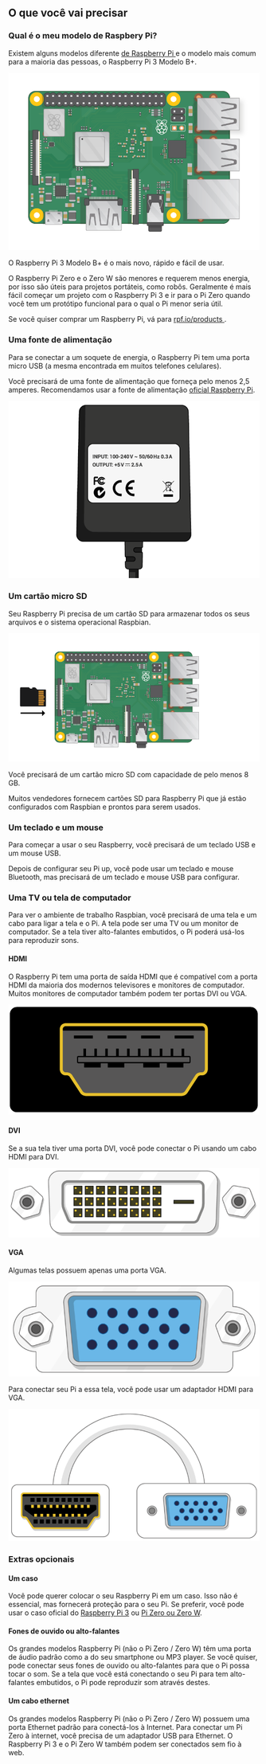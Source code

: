 ## O que você vai precisar

### Qual é o meu modelo de Raspbery Pi?

Existem alguns modelos diferente [ de Raspberry Pi ](https://www.raspberrypi.org/products/) e o modelo mais comum para a maioria das pessoas, o Raspberry Pi 3 Modelo B+.

![Framboesa Pi 3](images/raspberry-pi.png)

O Raspberry Pi 3 Modelo B+ é o mais novo, rápido e fácil de usar.

O Raspberry Pi Zero e o Zero W são menores e requerem menos energia, por isso são úteis para projetos portáteis, como robôs. Geralmente é mais fácil começar um projeto com o Raspberry Pi 3 e ir para o Pi Zero quando você tem um protótipo funcional para o qual o Pi menor seria útil.

Se você quiser comprar um Raspberry Pi, vá para [ rpf.io/products ](https://rpf.io/products).

### Uma fonte de alimentação

Para se conectar a um soquete de energia, o Raspberry Pi tem uma porta micro USB (a mesma encontrada em muitos telefones celulares).

Você precisará de uma fonte de alimentação que forneça pelo menos 2,5 amperes. Recomendamos usar a fonte de alimentação [oficial Raspberry Pi](https://www.raspberrypi.org/products/raspberry-pi-universal-power-supply/).

![fonte de energia](images/powersupply.png)

### Um cartão micro SD

Seu Raspberry Pi precisa de um cartão SD para armazenar todos os seus arquivos e o sistema operacional Raspbian.

![cartão SD](images/pi-sd.png)

Você precisará de um cartão micro SD com capacidade de pelo menos 8 GB.

Muitos vendedores fornecem cartões SD para Raspberry Pi que já estão configurados com Raspbian e prontos para serem usados.

### Um teclado e um mouse

Para começar a usar o seu Raspberry, você precisará de um teclado USB e um mouse USB.

Depois de configurar seu Pi up, você pode usar um teclado e mouse Bluetooth, mas precisará de um teclado e mouse USB para configurar.

### Uma TV ou tela de computador

Para ver o ambiente de trabalho Raspbian, você precisará de uma tela e um cabo para ligar a tela e o Pi. A tela pode ser uma TV ou um monitor de computador. Se a tela tiver alto-falantes embutidos, o Pi poderá usá-los para reproduzir sons.

#### HDMI

O Raspberry Pi tem uma porta de saída HDMI que é compatível com a porta HDMI da maioria dos modernos televisores e monitores de computador. Muitos monitores de computador também podem ter portas DVI ou VGA.

![porta hdmi](images/hdmi-port.png)

#### DVI

Se a sua tela tiver uma porta DVI, você pode conectar o Pi usando um cabo HDMI para DVI.

![porta dvi](images/dvi-port.png)

#### VGA

Algumas telas possuem apenas uma porta VGA.

![porta vga](images/vga-port.png)

Para conectar seu Pi a essa tela, você pode usar um adaptador HDMI para VGA.

![porta do adaptador hdmi para vga](images/hdmi-vga-adapter.png)

### Extras opcionais

#### Um caso

Você pode querer colocar o seu Raspberry Pi em um caso. Isso não é essencial, mas fornecerá proteção para o seu Pi. Se preferir, você pode usar o caso oficial do [Raspberry Pi 3](https://www.raspberrypi.org/products/raspberry-pi-3-case/) ou [Pi Zero ou Zero W](https://www.raspberrypi.org/products/raspberry-pi-zero-case/).

#### Fones de ouvido ou alto-falantes

Os grandes modelos Raspberry Pi (não o Pi Zero / Zero W) têm uma porta de áudio padrão como a do seu smartphone ou MP3 player. Se você quiser, pode conectar seus fones de ouvido ou alto-falantes para que o Pi possa tocar o som. Se a tela que você está conectando o seu Pi para tem alto-falantes embutidos, o Pi pode reproduzir som através destes.

#### Um cabo ethernet

Os grandes modelos Raspberry Pi (não o Pi Zero / Zero W) possuem uma porta Ethernet padrão para conectá-los à Internet. Para conectar um Pi Zero à internet, você precisa de um adaptador USB para Ethernet. O Raspberry Pi 3 e o Pi Zero W também podem ser conectados sem fio à web.